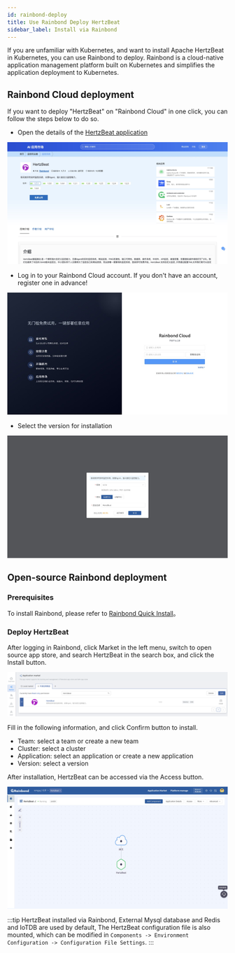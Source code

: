 ```yaml
---
id: rainbond-deploy  
title: Use Rainbond Deploy HertzBeat    
sidebar_label: Install via Rainbond
---
```


If you are unfamiliar with Kubernetes, and want to install Apache HertzBeat in Kubernetes, you can use Rainbond to deploy. Rainbond is a cloud-native application management platform built on Kubernetes and simplifies the application deployment to Kubernetes.

## Rainbond Cloud deployment

If you want to deploy "HertzBeat" on "Rainbond Cloud" in one click, you can follow the steps below to do so.

- Open the details of the [HertzBeat application](https://hub.grapps.cn/marketplace/apps/753)

![HertzBeat app desc](/img/docs/start/hertzbeat-desc.png)

- Log in to your Rainbond Cloud account. If you don't have an account, register one in advance!

![Rainbond Cloud](/img/docs/start/rainbond-cloud.png)

- Select the version for installation

![hertzbeat versions](/img/docs/start/hertzbeat-versions.png)

## Open-source Rainbond deployment

### Prerequisites

To install Rainbond, please refer to [Rainbond Quick Install](https://www.rainbond.com/docs/quick-start/quick-install)。

### Deploy HertzBeat

After logging in Rainbond, click Market in the left menu, switch to open source app store, and search HertzBeat in the search box, and click the Install button.

![HertzBeat](/img/docs/start/install-to-rainbond-en.png)

Fill in the following information, and click Confirm button to install.

- Team: select a team or create a new team
- Cluster: select a cluster
- Application: select an application or create a new application
- Version: select a version

After installation, HertzBeat can be accessed via the Access button.

![HertzBeat](/img/docs/start/hertzbeat-topology-en.png)

:::tip
HertzBeat installed via Rainbond, External Mysql database and Redis and IoTDB are used by default, The HertzBeat configuration file is also mounted, which can be modified in `Components -> Environment Configuration -> Configuration File Settings`.
:::
